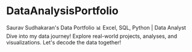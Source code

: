 # DataAnalysisPortfolio
Saurav Sudhakaran's Data Portfolio  📊 Excel, SQL, Python | Data Analyst  Dive into my data journey! Explore real-world projects, analyses, and visualizations. Let's decode the data together!
